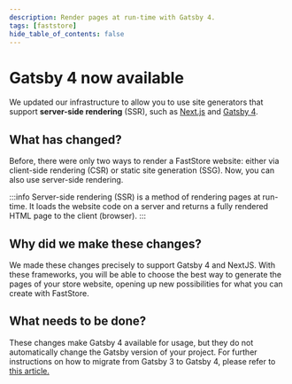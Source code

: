 ```yaml
---
description: Render pages at run-time with Gatsby 4.
tags: [faststore]
hide_table_of_contents: false
---
```


# Gatsby 4 now available

We updated our infrastructure to allow you to use site generators that support **server-side rendering** (SSR), such as [Next.js](https://nextjs.org/) and [Gatsby 4](https://www.gatsbyjs.com/gatsby-4/).

## What has changed?

Before, there were only two ways to render a FastStore website: either via client-side rendering (CSR) or static site generation (SSG). Now, you can also use server-side rendering.

:::info
Server-side rendering (SSR) is a method of rendering pages at run-time. It loads the website code on a server and returns a fully rendered HTML page to the client (browser).
:::

## Why did we make these changes?

We made these changes precisely to support Gatsby 4 and NextJS. With these frameworks, you will be able to choose the best way to generate the pages of your store website, opening up new possibilities for what you can create with FastStore.

## What needs to be done?

These changes make Gatsby 4 available for usage, but they do not automatically change the Gatsby version of your project. For further instructions on how to migrate from Gatsby 3 to Gatsby 4, please refer to [this article.](https://www.gatsbyjs.com/docs/reference/release-notes/migrating-from-v3-to-v4/)
